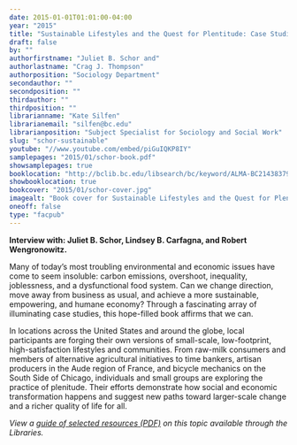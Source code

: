 ```yaml
---
date: 2015-01-01T01:01:00-04:00
year: "2015"
title: "Sustainable Lifestyles and the Quest for Plentitude: Case Studies of the New Economy"
draft: false
by: ""
authorfirstname: "Juliet B. Schor and"
authorlastname: "Crag J. Thompson"
authorposition: "Sociology Department"
secondauthor: ""
secondposition: ""
thirdauthor: ""
thirdposition: ""
librarianname: "Kate Silfen"
librarianemail: "silfen@bc.edu"
librarianposition: "Subject Specialist for Sociology and Social Work"
slug: "schor-sustainable"
youtube: "//www.youtube.com/embed/piGuIQKP8IY"
samplepages: "2015/01/schor-book.pdf"
showsamplepages: true
booklocation: "http://bclib.bc.edu/libsearch/bc/keyword/ALMA-BC21438379720001021"
showbooklocation: true
bookcover: "2015/01/schor-cover.jpg"
imagealt: "Book cover for Sustainable Lifestyles and the Quest for Plentitude: Case Studies of the New Economy"
oneoff: false
type: "facpub"
---
```


<strong>Interview with: Juliet B. Schor, Lindsey B. Carfagna, and Robert Wengronowitz.</strong>

Many of today’s most troubling environmental and economic issues have come to seem insoluble: carbon emissions, overshoot, inequality, joblessness, and a dysfunctional food system. Can we change direction, move away from business as usual, and achieve a more sustainable, empowering, and humane economy? Through a fascinating array of illuminating case studies, this hope-filled book affirms that we can.

In locations across the United States and around the globe, local participants are forging their own versions of small-scale, low-footprint, high-satisfaction lifestyles and communities. From raw-milk consumers and members of alternative agricultural initiatives to time bankers, artisan producers in the Aude region of France, and bicycle mechanics on the South Side of Chicago, individuals and small groups are exploring the practice of plenitude. Their efforts demonstrate how social and economic transformation happens and suggest new paths toward larger-scale change and a richer quality of life for all.

<em>View a <a href="http://library.bc.edu/images/facpub/2015/01/schor-guide.pdf">guide of selected resources (PDF)</a> on this topic available through the Libraries. </em>

